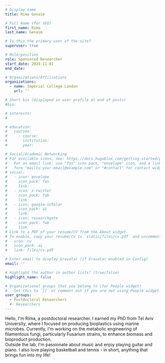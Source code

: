 ```yaml
---
# Display name
title: Rima Genaim

# Full Name (for SEO)
first_name: Rima
last_name: Genaim

# Is this the primary user of the site?
superuser: true

# Role/position
role: Sponsored Researcher
start_date: 2024-11-01
end_date: 

# Organizations/Affiliations
organizations:
  - name: Imperial College London
    url: ''

# Short bio (displayed in user profile at end of posts)
#bio: 

# interests:
#   

# education:
#   courses:
#     - course: 
#       institution: 
#       year: 

# Social/Academic Networking
# For available icons, see: https://docs.hugoblox.com/getting-started/page-builder/#icons
#   For an email link, use "fas" icon pack, "envelope" icon, and a link in the
#   form "mailto:your-email@example.com" or "#contact" for contact widget.
# social:
#   - icon: envelope
#     icon_pack: fas
#     link: 
#   - icon: x-twitter
#     icon_pack: fab
#     link: 
#   - icon: google-scholar
#     icon_pack: ai
#     link: 
#   - icon: researchgate
#     icon_pack: fab
#     link: 
# Link to a PDF of your resume/CV from the About widget.
# To enable, copy your resume/CV to `static/files/cv.pdf` and uncomment the lines below.
# - icon: cv
#   icon_pack: ai
#   link: files/cv.pdf

# Enter email to display Gravatar (if Gravatar enabled in Config)
email: ''

# Highlight the author in author lists? (true/false)
highlight_name: false

# Organizational groups that you belong to (for People widget)
#   Set this to `[]` or comment out if you are not using People widget.
user_groups:
  - Postdoctoral Researchers
  #- Researchers
---
```


Hello, I'm Rima, a postdoctoral researcher. I earned my PhD from Tel Aviv University, where I focused on producing bioplastics using marine microbes. Currently, I'm working on the metabolic engineering of filamentous fungi, particularly Fusarium strains, to enhance biomass and bioproduct production.  
Outside the lab, I'm passionate about music and enjoy playing guitar and piano. I also love playing basketball and tennis - in short, anything that brings fun into my life!
